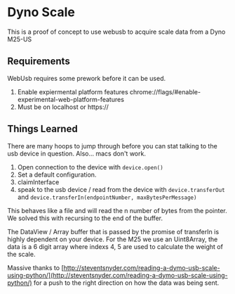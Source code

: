 # Dyno Scale

This is a proof of concept to use webusb to acquire scale data from a Dyno M25-US

## Requirements

WebUsb requires some prework before it can be used. 

1. Enable expiermental platform features chrome://flags/#enable-experimental-web-platform-features
2. Must be on localhost or https://

## Things Learned

There are many hoops to jump through before you can stat talking to the usb device in question. Also... macs don't work.

1. Open connection to the device with `device.open()`
2. Set a default configuration.
3. claimInterface
4. speak to the usb device / read from the device with `device.transferOut` and `device.transferIn(endpointNumber, maxBytesPerMessage)`

This behaves like a file and will read the n number of bytes from the pointer.  We solved this with recursing to the end of the buffer.

The DataView / Array buffer that is passed by the promise of transferIn is highly dependent on your device.  For the M25 we use an Uint8Array,  the data is a 6 digit array where indexs 4, 5 are used to calculate the weight of the scale.

Massive thanks to [http://steventsnyder.com/reading-a-dymo-usb-scale-using-python/](http://steventsnyder.com/reading-a-dymo-usb-scale-using-python/) for a push to the right direction on how the data was being sent.